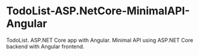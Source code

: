 # TodoList-ASP.NetCore-MinimalAPI-Angular
TodoList. ASP.NET Core app with Angular. Minimal API using ASP.NET Core backend with Angular frontend.
